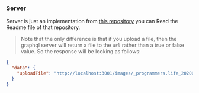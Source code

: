 ### Server

Server is just an implementation from [this repository](https://github.com/CrispenGari/node-backend/tree/main/21_GRAPHQL_FILE_UPLOADS/01_BASIC_UPLOAD_TYPE_GRAPHQL) you can Read the Readme file of that repository.

> Note that the only difference is that if you upload a file, then the graphql server will return a file to the `url` rather than a true or false value. So the response will be looking as follows:

```json
{
  "data": {
    "uploadFile": "http://localhost:3001/images/_programmers.life_20200716_8.png"
  }
}
```
